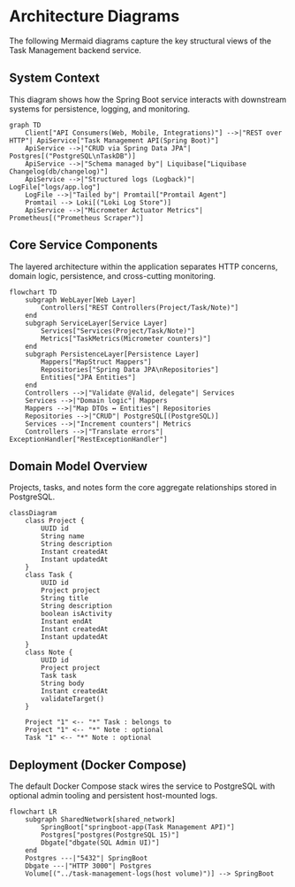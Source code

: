 # Architecture Diagrams

The following Mermaid diagrams capture the key structural views of the Task Management backend service.

## System Context

This diagram shows how the Spring Boot service interacts with downstream systems for persistence, logging, and monitoring.

```mermaid
graph TD
    Client["API Consumers(Web, Mobile, Integrations)"] -->|"REST over HTTP"| ApiService["Task Management API(Spring Boot)"]
    ApiService -->|"CRUD via Spring Data JPA"| Postgres[("PostgreSQL\nTaskDB")]
    ApiService -->|"Schema managed by"| Liquibase["Liquibase Changelog(db/changelog)"]
    ApiService -->|"Structured logs (Logback)"| LogFile["logs/app.log"]
    LogFile -->|"Tailed by"| Promtail["Promtail Agent"]
    Promtail --> Loki[("Loki Log Store")]
    ApiService -->|"Micrometer Actuator Metrics"| Prometheus[("Prometheus Scraper")]
```

## Core Service Components

The layered architecture within the application separates HTTP concerns, domain logic, persistence, and cross-cutting monitoring.

```mermaid
flowchart TD
    subgraph WebLayer[Web Layer]
        Controllers["REST Controllers(Project/Task/Note)"]
    end
    subgraph ServiceLayer[Service Layer]
        Services["Services(Project/Task/Note)"]
        Metrics["TaskMetrics(Micrometer counters)"]
    end
    subgraph PersistenceLayer[Persistence Layer]
        Mappers["MapStruct Mappers"]
        Repositories["Spring Data JPA\nRepositories"]
        Entities["JPA Entities"]
    end
    Controllers -->|"Validate @Valid, delegate"| Services
    Services -->|"Domain logic"| Mappers
    Mappers -->|"Map DTOs ↔ Entities"| Repositories
    Repositories -->|"CRUD"| PostgreSQL[(PostgreSQL)]
    Services -->|"Increment counters"| Metrics
    Controllers -->|"Translate errors"| ExceptionHandler["RestExceptionHandler"]
```

## Domain Model Overview

Projects, tasks, and notes form the core aggregate relationships stored in PostgreSQL.

```mermaid
classDiagram
    class Project {
        UUID id
        String name
        String description
        Instant createdAt
        Instant updatedAt
    }
    class Task {
        UUID id
        Project project
        String title
        String description
        boolean isActivity
        Instant endAt
        Instant createdAt
        Instant updatedAt
    }
    class Note {
        UUID id
        Project project
        Task task
        String body
        Instant createdAt
        validateTarget()
    }

    Project "1" <-- "*" Task : belongs to
    Project "1" <-- "*" Note : optional
    Task "1" <-- "*" Note : optional
```

## Deployment (Docker Compose)

The default Docker Compose stack wires the service to PostgreSQL with optional admin tooling and persistent host-mounted logs.

```mermaid
flowchart LR
    subgraph SharedNetwork[shared_network]
        SpringBoot["springboot-app(Task Management API)"]
        Postgres["postgres(PostgreSQL 15)"]
        Dbgate["dbgate(SQL Admin UI)"]
    end
    Postgres ---|"5432"| SpringBoot
    Dbgate ---|"HTTP 3000"| Postgres
    Volume[("../task-management-logs(host volume)")] --> SpringBoot
```
